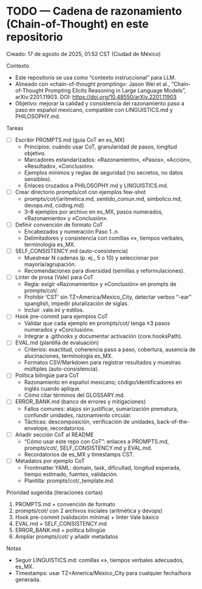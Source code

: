 # TODO — Cadena de razonamiento (Chain-of-Thought) en este repositorio

Creado: 17 de agosto de 2025, 01:52 CST (Ciudad de México)

Contexto
- Este repositorio se usa como “contexto instruccional” para LLM.
- Alineado con «chain-of-thought prompting»: Jason Wei et al., “Chain-of-Thought Prompting Elicits Reasoning in Large Language Models”, arXiv:2201.11903. DOI: https://doi.org/10.48550/arXiv.2201.11903
- Objetivo: mejorar la calidad y consistencia del razonamiento paso a paso en español mexicano, compatible con LINGUISTICS.md y PHILOSOPHY.md.

Tareas
- [ ] Escribir PROMPTS.md (guía CoT en es_MX)
  - Principios: cuándo usar CoT, granularidad de pasos, longitud objetivo.
  - Marcadores estandarizados: «Razonamiento», «Pasos», «Acción», «Resultado», «Conclusión».
  - Ejemplos mínimos y reglas de seguridad (no secretos, no datos sensibles).
  - Enlaces cruzados a PHILOSOPHY.md y LINGUISTICS.md.
- [ ] Crear directorio prompts/cot con ejemplos few-shot
  - prompts/cot/{aritmetica.md, sentido_comun.md, simbolico.md, devops.md, coding.md}
  - 3–8 ejemplos por archivo en es_MX, pasos numerados, «Razonamiento» y «Conclusión».
- [ ] Definir convención de formato CoT
  - Encabezados y numeración Paso 1..n.
  - Delimitadores y consistencia con comillas «», tiempos verbales, terminología es_MX.
- [ ] SELF_CONSISTENCY.md (auto-consistencia)
  - Muestrear N cadenas (p. ej., 5 o 10) y seleccionar por mayoría/agrupación.
  - Recomendaciones para diversidad (semillas y reformulaciones).
- [ ] Linter de prosa (Vale) para CoT
  - Regla: exigir «Razonamiento» y «Conclusión» en prompts de prompts/cot/.
  - Prohibir ‘CST’ sin TZ=America/Mexico_City, detectar verbos “-ear” spanglish, impedir pluralización de siglas.
  - Incluir .vale.ini y estilos.
- [ ] Hook pre-commit para ejemplos CoT
  - Validar que cada ejemplo en prompts/cot/ tenga ≥3 pasos numerados y «Conclusión».
  - Integrar a .githooks y documentar activación (core.hooksPath).
- [ ] EVAL.md (plantilla de evaluación)
  - Criterios: exactitud, coherencia paso a paso, cobertura, ausencia de alucinaciones, terminología es_MX.
  - Formatos CSV/Markdown para registrar resultados y muestras múltiples (auto-consistencia).
- [ ] Política bilingüe para CoT
  - Razonamiento en español mexicano; código/identificadores en inglés cuando aplique.
  - Cómo citar términos del GLOSSARY.md.
- [ ] ERROR_BANK.md (banco de errores y mitigaciones)
  - Fallos comunes: atajos sin justificar, sumarización prematura, confundir unidades, razonamiento circular.
  - Tácticas: descomposición, verificación de unidades, back-of-the-envelope, recordatorios.
- [ ] Añadir sección CoT al README
  - “Cómo usar este repo con CoT”: enlaces a PROMPTS.md, prompts/cot/, SELF_CONSISTENCY.md y EVAL.md.
  - Recordatorios de es_MX y timestamps CST.
- [ ] Metadatos por ejemplo CoT
  - Frontmatter YAML: domain, task, dificultad, longitud esperada, tiempo estimado, fuentes, validación.
  - Plantilla: prompts/cot/_template.md.

Prioridad sugerida (iteraciones cortas)
1) PROMPTS.md + convención de formato
2) prompts/cot/ con 2 archivos iniciales (aritmética y devops)
3) Hook pre-commit (validación mínima) + linter Vale básico
4) EVAL.md + SELF_CONSISTENCY.md
5) ERROR_BANK.md + política bilingüe
6) Ampliar prompts/cot/ y añadir metadatos

Notas
- Seguir LINGUISTICS.md: comillas «», tiempos verbales adecuados, es_MX.
- Timestamps: usar TZ=America/Mexico_City para cualquier fecha/hora generada.

